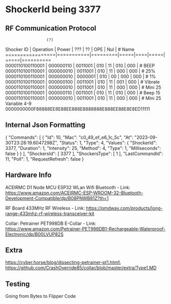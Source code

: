 # ShockerId being 3377

## RF Communication Protocol
                      (?)
   Shocker ID    | Operation |  Power  | ??? | ?? | OPE | Nul | # Name 
=================|===========|=========|=====|====|=====|=====|==========       
0000110100110001 | 000000110 | 0011001 | 010 | 11 | 010 | 000 | # BEEP
0000110100110001 | 000000010 | 0011001 | 010 | 11 | 000 | 000 | # 25%
0000110100110001 | 000000010 | 0000001 | 010 | 00 | 000 | 000 | # 1%
0000110100110001 | 000000100 | 0011001 | 010 | 11 | 001 | 000 | # Vibrate
0000110100110001 | 000000010 | 0011001 | 010 | 11 | 000 | 000 | # Mini 25
0000110100110001 | 000000110 | 0011001 | 010 | 11 | 010 | 000 | # Beep 15
0000110100110001 | 000000010 | 0011001 | 010 | 11 | 000 | 000 | # Mini 25 Variable 4-9
0000000000F88888EE8E88EE888E8888888E888EE88E8E8ED11111

## Internal Json Formatting
{
    "Commands": [
        {
            "Id": 10,
            "Mac": "c0_49_ef_e6_1c_5c",
            "At": "2023-09-30T23:28:19.6047298Z",
            "Status": 1,
            "Type": 4,
            "Values": {
                "ShockerId": 3377,
                "Duration": 1,
                "Intensity": 25,
                "Method": 4,
                "Type": 1,
                "Milliseconds": false
            }
        }
    ],
    "ShockersId": [
        3377
    ],
    "ShockersType": [
        1
    ],
    "LastCommandId": 11,
    "Poll": 1,
    "RequestRefresh": false
}

## Hardware Info

ACEIRMC D1 Node MCU ESP32 WLan Wifi Bluetooth
    - Link: https://www.amazon.com/ACEIRMC-ESP-WROOM-32-Bluetooth-Development-Compatible/dp/B08PNWB81Z?th=1

RF Board 433MHz RF Wireless
    - Link: https://pmdway.com/products/long-range-433mhz-rf-wireless-transceiver-kit

Collar: Petrainer PET998DB E-Collar
    - Link: https://www.amazon.com/Petrainer-PET998DB1-Rechargeable-Waterproof-Electronic/dp/B00LVUP82S


## Extra
https://cyber.horse/blog/dissecting-petrainer-pt1.html\
https://github.com/CrashOverride85/collar/blob/master/extra/Type1.MD


## Testing
Going from Bytes to Flipper Code
